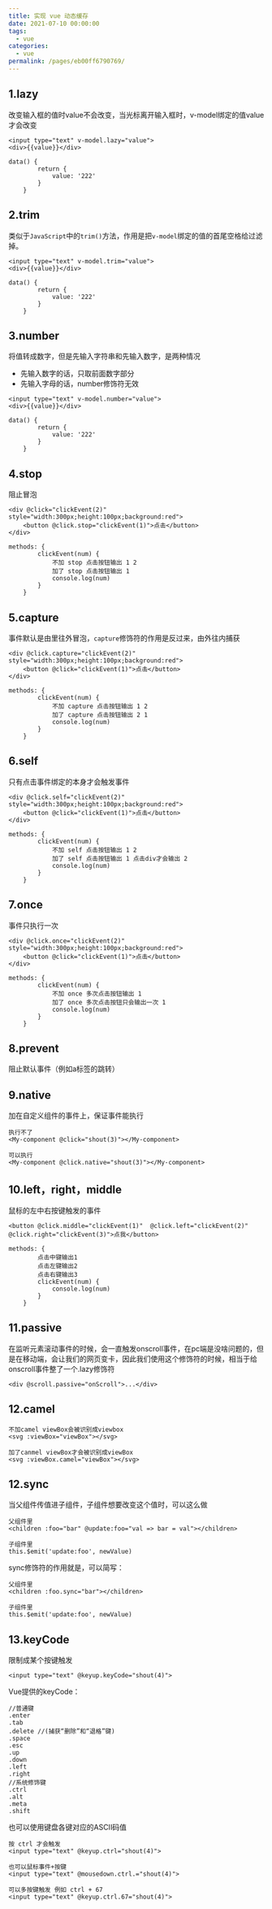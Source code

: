 ```yaml
---
title: 实现 vue 动态缓存
date: 2021-07-10 00:00:00
tags: 
  - vue
categories: 
  - vue
permalink: /pages/eb00ff6790769/
---
```



## 1.lazy
改变输入框的值时value不会改变，当光标离开输入框时，v-model绑定的值value才会改变
```
<input type="text" v-model.lazy="value">
<div>{{value}}</div>

data() {
        return {
            value: '222'
        }
    }
```

## 2.trim
类似于`JavaScript`中的`trim()`方法，作用是把`v-model`绑定的值的首尾空格给过滤掉。
```
<input type="text" v-model.trim="value">
<div>{{value}}</div>

data() {
        return {
            value: '222'
        }
    }
```

## 3.number
将值转成数字，但是先输入字符串和先输入数字，是两种情况
- 先输入数字的话，只取前面数字部分
- 先输入字母的话，number修饰符无效
```
<input type="text" v-model.number="value">
<div>{{value}}</div>

data() {
        return {
            value: '222'
        }
    }
```

## 4.stop
阻止冒泡
```
<div @click="clickEvent(2)" style="width:300px;height:100px;background:red">
    <button @click.stop="clickEvent(1)">点击</button>
</div>

methods: {
        clickEvent(num) {
            不加 stop 点击按钮输出 1 2
            加了 stop 点击按钮输出 1
            console.log(num)
        }
    }
```

## 5.capture
事件默认是由里往外冒泡，`capture`修饰符的作用是反过来，由外往内捕获
```
<div @click.capture="clickEvent(2)" style="width:300px;height:100px;background:red">
    <button @click="clickEvent(1)">点击</button>
</div>

methods: {
        clickEvent(num) {
            不加 capture 点击按钮输出 1 2
            加了 capture 点击按钮输出 2 1
            console.log(num)
        }
    }
```

## 6.self
只有点击事件绑定的本身才会触发事件
```
<div @click.self="clickEvent(2)" style="width:300px;height:100px;background:red">
    <button @click="clickEvent(1)">点击</button>
</div>

methods: {
        clickEvent(num) {
            不加 self 点击按钮输出 1 2
            加了 self 点击按钮输出 1 点击div才会输出 2
            console.log(num)
        }
    }
```

## 7.once
事件只执行一次
```
<div @click.once="clickEvent(2)" style="width:300px;height:100px;background:red">
    <button @click="clickEvent(1)">点击</button>
</div>

methods: {
        clickEvent(num) {
            不加 once 多次点击按钮输出 1
            加了 once 多次点击按钮只会输出一次 1 
            console.log(num)
        }
    }
```

## 8.prevent
阻止默认事件（例如a标签的跳转）

## 9.native
加在自定义组件的事件上，保证事件能执行
```
执行不了
<My-component @click="shout(3)"></My-component>

可以执行
<My-component @click.native="shout(3)"></My-component>
```

## 10.left，right，middle
鼠标的左中右按键触发的事件
```
<button @click.middle="clickEvent(1)"  @click.left="clickEvent(2)"  @click.right="clickEvent(3)">点我</button>

methods: {
        点击中键输出1
        点击左键输出2
        点击右键输出3
        clickEvent(num) {
            console.log(num)
        }
    }
```

## 11.passive
在监听元素滚动事件的时候，会一直触发onscroll事件，在pc端是没啥问题的，但是在移动端，会让我们的网页变卡，因此我们使用这个修饰符的时候，相当于给onscroll事件整了一个.lazy修饰符
```
<div @scroll.passive="onScroll">...</div>
```

## 12.camel
```
不加camel viewBox会被识别成viewbox
<svg :viewBox="viewBox"></svg>

加了canmel viewBox才会被识别成viewBox
<svg :viewBox.camel="viewBox"></svg>
```

## 12.sync
当父组件传值进子组件，子组件想要改变这个值时，可以这么做
```
父组件里
<children :foo="bar" @update:foo="val => bar = val"></children>

子组件里
this.$emit('update:foo', newValue)
```

sync修饰符的作用就是，可以简写：

```
父组件里
<children :foo.sync="bar"></children>

子组件里
this.$emit('update:foo', newValue)
```

## 13.keyCode
限制成某个按键触发

```
<input type="text" @keyup.keyCode="shout(4)">
```

Vue提供的keyCode：

```
//普通键
.enter 
.tab
.delete //(捕获“删除”和“退格”键)
.space
.esc
.up
.down
.left
.right
//系统修饰键
.ctrl
.alt
.meta
.shift
```
也可以使用键盘各键对应的ASCII码值

```
按 ctrl 才会触发
<input type="text" @keyup.ctrl="shout(4)">

也可以鼠标事件+按键
<input type="text" @mousedown.ctrl.="shout(4)">

可以多按键触发 例如 ctrl + 67
<input type="text" @keyup.ctrl.67="shout(4)">
```